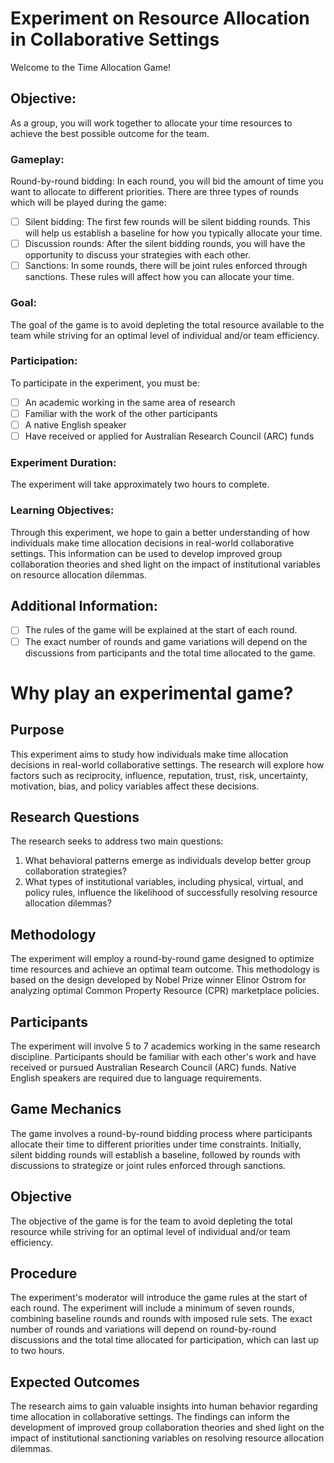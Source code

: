 # Experiment on Resource Allocation in Collaborative Settings

Welcome to the Time Allocation Game!

## Objective:

As a group, you will work together to allocate your time resources to achieve the best possible outcome for the team.

### Gameplay:
Round-by-round bidding: In each round, you will bid the amount of time you want to allocate to different priorities.  There are three types of rounds which will be played during the game:

  - [ ] Silent bidding: The first few rounds will be silent bidding rounds. This will help us establish a baseline for how you typically allocate your time.
  - [ ] Discussion rounds: After the silent bidding rounds, you will have the opportunity to discuss your strategies with each other.
  - [ ] Sanctions: In some rounds, there will be joint rules enforced through sanctions. These rules will affect how you can allocate your time.

### Goal:

The goal of the game is to avoid depleting the total resource available to the team while striving for an optimal level of individual and/or team efficiency.

### Participation:

To participate in the experiment, you must be:

  - [ ] An academic working in the same area of research
  - [ ] Familiar with the work of the other participants
  - [ ] A native English speaker
  - [ ] Have received or applied for Australian Research Council (ARC) funds

### Experiment Duration:

The experiment will take approximately two hours to complete.

### Learning Objectives:

Through this experiment, we hope to gain a better understanding of how individuals make time allocation decisions in real-world collaborative settings. This information can be used to develop improved group collaboration theories and shed light on the impact of institutional variables on resource allocation dilemmas.

##  Additional Information:

 - [ ] The rules of the game will be explained at the start of each round.
 - [ ] The exact number of rounds and game variations will depend on the discussions from participants and the total time allocated to the game.

# Why play an experimental game?

## Purpose
This experiment aims to study how individuals make time allocation decisions in real-world collaborative settings. The research will explore how factors such as reciprocity, influence, reputation, trust, risk, uncertainty, motivation, bias, and policy variables affect these decisions.

## Research Questions
The research seeks to address two main questions:

 1. What behavioral patterns emerge as individuals develop better group collaboration strategies?
 2. What types of institutional variables, including physical, virtual, and policy rules, influence the likelihood of successfully resolving resource allocation dilemmas?

## Methodology
The experiment will employ a round-by-round game designed to optimize time resources and achieve an optimal team outcome. This methodology is based on the design developed by Nobel Prize winner Elinor Ostrom for analyzing optimal Common Property Resource (CPR) marketplace policies.

## Participants
The experiment will involve 5 to 7 academics working in the same research discipline. Participants should be familiar with each other's work and have received or pursued Australian Research Council (ARC) funds. Native English speakers are required due to language requirements.

## Game Mechanics
The game involves a round-by-round bidding process where participants allocate their time to different priorities under time constraints. Initially, silent bidding rounds will establish a baseline, followed by rounds with discussions to strategize or joint rules enforced through sanctions.

## Objective
The objective of the game is for the team to avoid depleting the total resource while striving for an optimal level of individual and/or team efficiency.

## Procedure
The experiment's moderator will introduce the game rules at the start of each round. The experiment will include a minimum of seven rounds, combining baseline rounds and rounds with imposed rule sets. The exact number of rounds and variations will depend on round-by-round discussions and the total time allocated for participation, which can last up to two hours.

## Expected Outcomes
The research aims to gain valuable insights into human behavior regarding time allocation in collaborative settings. The findings can inform the development of improved group collaboration theories and shed light on the impact of institutional sanctioning variables on resolving resource allocation dilemmas.
